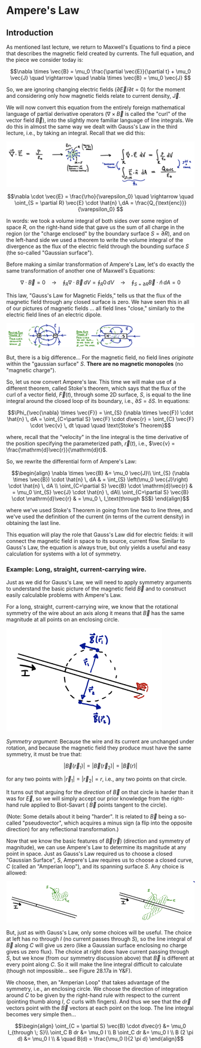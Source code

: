 
# Ampere's Law

## Introduction

As mentioned last lecture, we return to Maxwell's Equations to find a piece that describes the magnetic field created by currents. The full equation, and the piece we consider today is:
```math
\nabla \times \vec{B} = \mu_0 \frac{\partial \vec{E}}{\partial t} + \mu_0 \vec{J} \quad \rightarrow \quad \nabla \times \vec{B} = \mu_0 \vec{J} 
```
So, we are ignoring changing electric fields ($\partial \vec{E} / \partial t = 0$) for the moment and considering only how magnetic fields relate to current density, $\vec{J}$.

We will now convert this equation from the entirely foreign mathematical language of partial derivative operators ($\nabla \times \vec{B}$ is called the "curl" of the vector field $\vec{B}$), into the slightly more familiar language of line integrals. We do this in almost the same way we dealt with Gauss's Law in the third lecture, i.e., by taking an integral. Recall that we did this:

![Manipulation of Gauss's law from differential form to integral form](images/13_gauss-law-derivation-schematic.png)

```math
\nabla \cdot \vec{E} = \frac{\rho}{\varepsilon_0} \quad \rightarrow \quad
\oint_{S = \partial R} \vec{E} \cdot \hat{n} \,dA = \frac{Q_{\text{enc}}}{\varepsilon_0} 
```
In words: we took a volume integral of both sides over some region of space $R$, on the right-hand side that gave us the sum of all charge in the region (or the "charge enclosed" by the boundary surface $S = \partial R$), and on the left-hand side we used a theorem to write the volume integral of the divergence as the flux of the electric field through the bounding surface $S$ (the so-called "Gaussian surface"). 

Before making a similar transformation of Ampere's Law, let's do exactly the same transformation of another one of Maxwell's Equations:
```math
\nabla \cdot \vec{B} = 0 \quad \rightarrow \quad \oint_R \nabla \cdot \vec{B} \, dV = \oint_R 0 \, dV \quad \rightarrow \quad \oint_{S = \partial R} \vec{B} \cdot \hat{n} \, dA = 0
```

This law, "Gauss's Law for Magnetic Fields," tells us that the flux of the magnetic field through any closed surface is zero. We have seen this in all of our pictures of magnetic fields ... all field lines "close," similarly to the electric field lines of an electric dipole.

![Comparing Gauss law for electric vs magnetic fields](images/13_positive-vs-zero-flux.png)

But, there is a big difference... For the magnetic field, no field lines *originate* within the "gaussian surface" $S$.  **There are no magnetic monopoles** (no "magnetic charge").

So, let us now convert Ampere's law. This time we will make use of a different theorem, called Stoke's theorem, which says that the flux of the curl of a vector field, $\vec{F}(t)$, through some 2D surface, $S$, is equal to the line integral around the closed loop of its boundary, i.e., $\partial S = \delta S$. In equations:
```math
\Phi_{\vec{\nabla} \times \vec{F}} = \int_{S} (\nabla \times \vec{F}) \cdot \hat{n} \, dA = \oint_{C=\partial S} \vec{F} \cdot d\vec{r} = \oint_{C} \vec{F} \cdot \vec{v} \, dt \quad \quad \text{Stoke's Theorem}
```
where, recall that the "velocity" in the line integral is the time derivative of the position specifying the parameterized path, $\vec{r}(t)$, i.e., $\vec{v} = \frac{\mathrm{d}\vec{r}}{\mathrm{d}t}$.

So, we rewrite the differential form of Ampere's Law:
```math
\begin{align}
\nabla \times \vec{B} &= \mu_0 \vec{J}\\
\int_{S} (\nabla \times \vec{B}) \cdot \hat{n} \, dA & = \int_{S} \left(\mu_0 \vec{J}\right) \cdot \hat{n} \, dA \\
\oint_{C=\partial S} \vec{B} \cdot \mathrm{d}\vec{r} & = \mu_0 \int_{S} \vec{J} \cdot \hat{n} \, dA\\
\oint_{C=\partial S} \vec{B} \cdot \mathrm{d}\vec{r} & = \mu_0 \, I_\text{through $S$}
\end{align}
```
where we've used Stoke's Theorem in going from line two to line three, and we've used the definition of the current (in terms of the current density) in obtaining the last line.

This equation will play the role that Gauss's Law did for electric fields: it will connect the magnetic field in space to its source, current flow. Similar to Gauss's Law, the equation is always true, but only yields a useful and easy calculation for systems with a lot of symmetry.

### Example: Long, straight, current-carrying wire.

Just as we did for Gauss's Law, we will need to apply symmetry arguments to understand the basic picture of the magnetic field $\vec{B}$ and to construct easily calculable problems with Ampere's Law. 

For a long, straight, current-carrying wire, we know that the rotational symmetry of the wire about an axis along it means that $\vec{B}$ has the same magnitude at all points on an enclosing circle.

![Figure demonstrating rotational symmetry of long straight wire](images/13_symmetry-long-straight-wire.png)

*Symmetry argument*: Because the wire and its current are unchanged under rotation, and because the magnetic field they produce must have the same symmetry, it must be true that:
```math
| \vec{B} \left(\vec{r}_1\right)| = | \vec{B} \left(\vec{r}_2\right)| = | \vec{B} \left(r \right)|
```
for any two points with $|\vec{r}_1| = | \vec{r}_2 | = r$, i.e., any two points on that circle.

It turns out that arguing for the *direction* of $\vec{B}$ on that circle is harder than it was for $\vec{E}$, so we will simply accept our prior knowledge from the right-hand rule applied to Biot-Savart ( $\vec{B}$ points tangent to the circle).

(Note: Some details about it being "harder". It is related to $\vec{B}$ being a so-called "pseudovector", which acquires a minus sign (a flip into the opposite direction) for any reflectional transformation.)

Now that we know the basic features of $\vec{B}(\vec{r})$ (direction and symmetry of magnitude), we can use Ampere's Law to determine its magnitude at any point in space. Just as Gauss's Law required us to choose a closed "Gaussian Surface", $S$, Ampere's Law requires us to choose a closed curve, $C$ (called an "Amperian loop"), and its spanning surface $S$. Any choice is allowed:

![Two possible amperian loops near a current-carrying wire, but only the one on the right has "current through" it.](images/13_two-amperian-loops.png)

But, just as with Gauss's Law, only some choices will be useful. The choice at left has no through $I$ (no current passes through $S$), so the line integral of $\vec{B}$ along $C$ will give us zero (like a Gaussian surface enclosing no charge gives us zero flux). The choice at right does have current passing through $S$, but we know (from our symmetry discussion above) that $\vec{B}$ is different at every point along $C$. So it will make the line integral difficult to calculate (though not impossible... see Figure 28.17a in Y&F).

We choose, then, an "Amperian Loop" that takes advantage of the symmetry, i.e., an enclosing circle. We choose the direction of integration around $C$ to be  given by the right-hand rule with respect to the current (pointing thumb along $I$, $C$ curls with fingers). And thus we see that the $d\vec{r}$ vectors point with the $\vec{B}$ vectors at each point on the loop. The line integral becomes very simple then...
```math
\begin{align}
\oint_{C = \partial S} \vec{B} \cdot d\vec{r} &= \mu_0 I_{through \; S}\\
\oint_C B dr &= \mu_0 I \\
B \oint_C dr &= \mu_0 I \\
B (2 \pi d) &= \mu_0 I \\
& \quad B(d) = \frac{\mu_0 I}{2 \pi d}
\end{align}
```
